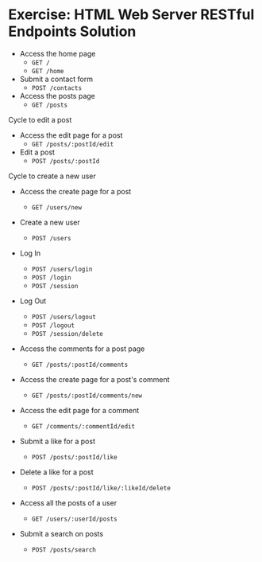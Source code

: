 # Exercise: HTML Web Server RESTful Endpoints Solution

- Access the home page
  - `GET /`
  - `GET /home`
- Submit a contact form
  - `POST /contacts`
- Access the posts page
  - `GET /posts`

Cycle to edit a post
- Access the edit page for a post
  - `GET /posts/:postId/edit`
- Edit a post
  - `POST /posts/:postId`


Cycle to create a new user  
- Access the create page for a post
  - `GET /users/new`
- Create a new user
  - `POST /users`





- Log In
  - `POST /users/login`
  - `POST /login`
  - `POST /session`
- Log Out
  - `POST /users/logout`
  - `POST /logout`
  - `POST /session/delete`
- Access the comments for a post page
  - `GET /posts/:postId/comments`
- Access the create page for a post's comment
  - `GET /posts/:postId/comments/new`
- Access the edit page for a comment
  - `GET /comments/:commentId/edit`
- Submit a like for a post
  - `POST /posts/:postId/like`
- Delete a like for a post
  - `POST /posts/:postId/like/:likeId/delete`
- Access all the posts of a user
  - `GET /users/:userId/posts`
- Submit a search on posts
  - `POST /posts/search`
